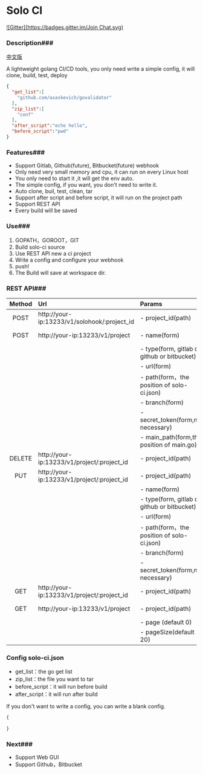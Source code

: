 # Solo CI

[![Gitter](https://badges.gitter.im/Join Chat.svg)](https://gitter.im/solo-ci/Lobby)

### Description###

[中文版](README-CN.md)

A lightweight golang CI/CD tools, you only need write a simple config, it will clone, build, test, deploy

```json
{
  "get_list":[
    "github.com/asaskevich/govalidator"
  ],
  "zip_list":[
    "conf"
  ],
  "after_script":"echo hello",
  "before_script":"pwd"
}
```

### Features###

- Support Gitlab, Github(future), Bitbucket(future) webhook
- Only need very small memory and cpu, it can run on every Linux host
- You only need to start it ,it will get the env auto.
- The simple config, if you want, you don't need to write it.
- Auto clone, buil, test, clean, tar
- Support after script and before script, it will run on the project path
- Support REST API
- Every build will be saved

### Use###

1. GOPATH，GOROOT，GIT
2. Build solo-ci source
3. Use REST API new a ci project
4. Write a config and configure your webhook
5. push!
6. The Build will save at workspace dir.

### REST API###

| Method | Url                                      | Params                                   | Description      |
| :----: | :--------------------------------------- | :--------------------------------------- | :--------------- |
|  POST  | http://your-ip:13233/v1/solohook/:project_id | - project_id(path)                       | Run Webhook      |
|  POST  | http://your-ip:13233/v1/project          | - name(form)                             | New a project    |
|        |                                          | - type(form, gitlab or github or bitbucket) |                  |
|        |                                          | - url(form)                              |                  |
|        |                                          | - path(form，the position of solo-ci.json) |                  |
|        |                                          | - branch(form)                           |                  |
|        |                                          | - secret_token(form,not necessary)       |                  |
|        |                                          | - main_path(form,the position of main.go) |                  |
| DELETE | http://your-ip:13233/v1/project/:project_id | - project_id(path)                       | Delete project   |
|  PUT   | http://your-ip:13233/v1/project/:project_id | - project_id(path)                       | Update Project   |
|        |                                          | - name(form)                             |                  |
|        |                                          | - type(form, gitlab or github or bitbucket) |                  |
|        |                                          | - url(form)                              |                  |
|        |                                          | - path(form，the position of solo-ci.json) |                  |
|        |                                          | - branch(form)                           |                  |
|        |                                          | - secret_token(form,not necessary)       |                  |
|  GET   | http://your-ip:13233/v1/project/:project_id | - project_id(path)                       | Get Project Info |
|  GET   | http://your-ip:13233/v1/project          | - project_id(path)                       | Get project list |
|        |                                          | - page (default 0)                       |                  |
|        |                                          | - pageSize(default 20)                   |                  |

### Config solo-ci.json

- get_list：the go get list
- zip_list：the file you want to tar
- before_script：it will run before build
- after_script：it will run after build

If you don't want to write a config, you can write a blank config.

```json
{
  
}
```

### Next###

- Support Web GUI
- Support Github，Bitbucket